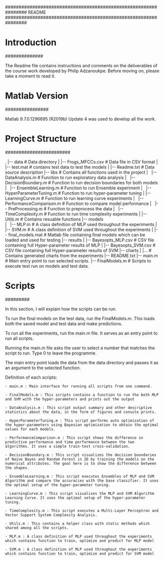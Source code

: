 
################################################################
			     README
################################################################



# Introduction
##############

The Readme file contains instructions and comments on the deliverables of the course work developed by Philip Adzanoukpe. Before moving on, please take a moment to read it.

# Matlab Version
################

Matlab 9.7.0.1296695 (R2019b) Update 4 was used to develop all the work.

# Project Structure
########################

.
|-- data                                        # Data directory
|       |-- Frogs_MFCCs.csv                     # Data file in CSV format
|       |-- test.mat                            # contains test data to test the models
|       |-- Readme.txt                          # Data source description
|-- libs                                        # Contains all functions used in the project
|       |-- DataAnalysis.m                      # Function to run exploratory data analysis
|       |-- DecisionBoundary.m                  # Function to run decision boundaries for both models
|       |-- EnsembleLearning.m                  # Function to run Ensemble experiment
|       |-- HyperParameterTuning.m              # Function to run hyper-parameter tuning
|       |-- LearningCurve.m                     # Function to run learning curve experiments
|       |-- PerformanceComparison.m             # Function to compare model performance
|       |-- PreProcessing.m                     # Function to preprocess the data
|       |-- TimeComplexity.m                    # Function to run time complexity experiments
|       |-- Utils.m                             # Contains resuable functions
|-- models                                      
|       |-- MLP.m                               # A class definition of MLP used throughout the experiments
|       |-- SVM.m                               # A class definition of SVM used throughout the experiments
|       |-- final_models.mat                    # Matlab file containing final models which can be loaded and used for testing
|-- results
|       |-- Bayesopts_MLP.csv                   # CSV file containing full Hyper-parameter results of MLP
|       |-- Bayesopts_SVM.csv                   # CSV file containing full Hyper-parameter results of SVM
|-- charts
|       |...                                    # Contains generated charts from the experiments
|-- README.txt
|-- main.m                                      # Main entry point to run selected scripts.
|-- FinalModels.m                               # Scripts to execute test run on models and test data.

# Scripts
#########

In this section, I will explain how the scripts can be run.

To run the final models on the test data, run the FinalModels.m. This loads both the saved model and test data and make predictions.

To run all the experiments, run the main.m file. It serves as an entry point to run all scripts. 

Running the main.m file asks the user to select a number that matches the script to run. Type 0 to leave the programme. 

The main entry point loads the data from the data directory and passes it as an argument to the selected function.


Definition of each scripts:

	- main.m : Main interface for running all scripts from one command.

    - FinalModels.m : This scripts contains a function to run the both MLP and SVM with the hyper-parameters and prints out the output

	- DataAnalysis.m : This script output summary and other descriptive statistics about the data, in the form of figures and console prints.

    - HyperParameterTuning.m : This script performs auto optimization of the hyper-parameters using Bayesian optimization to obtain the optimal values for each models.

    - PerformanceComparison.m : This script shows the difference in predictive performance and time performance between the two algorithms. It uses a simple train-test cross-validation.

	- DecisionBoundary.m : This script visualizes the decision boundaries of Naive Bayes and Random Forest in 2D by training the models on the numerical attributes. The goal here is to show the difference between the shapes.

	- EnsembleLearning.m : This script executes Ensembles of MLP and SVM Algorithm and compare the accuracies with the base classifier. It uses the optimal setup of the hyper-parameter tuning.

    - LearningCurve.m : This script visualises the MLP and SVM Algorithm Learning Curve. It uses the optimal setup of the hyper-parameter tuning.

    - TimeComplexity.m : This script executes a Multi-Layer Perceptron and Vector Support System Complexity Analysis.

    - Utils.m : This contains a helper class with static methods which shared among all the scripts.

    - MLP.m : A class definition of MLP used throughout the experiments which contains function to train, optimize and predict for MLP model

    - SVM.m : A class definition of MLP used throughout the experiments which contains function to train, optimize and predict for SVM model
